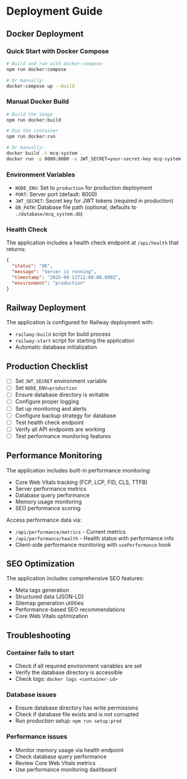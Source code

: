 # Deployment Guide

## Docker Deployment

### Quick Start with Docker Compose
```bash
# Build and run with docker-compose
npm run docker:compose

# Or manually:
docker-compose up --build
```

### Manual Docker Build
```bash
# Build the image
npm run docker:build

# Run the container
npm run docker:run

# Or manually:
docker build -t mcq-system .
docker run -p 8000:8000 -e JWT_SECRET=your-secret-key mcq-system
```

### Environment Variables
- `NODE_ENV`: Set to `production` for production deployment
- `PORT`: Server port (default: 8000)
- `JWT_SECRET`: Secret key for JWT tokens (required in production)
- `DB_PATH`: Database file path (optional, defaults to `./database/mcq_system.db`)

### Health Check
The application includes a health check endpoint at `/api/health` that returns:
```json
{
  "status": "OK",
  "message": "Server is running",
  "timestamp": "2025-08-11T12:00:00.000Z",
  "environment": "production"
}
```

## Railway Deployment

The application is configured for Railway deployment with:
- `railway:build` script for build process
- `railway:start` script for starting the application
- Automatic database initialization

## Production Checklist

- [ ] Set `JWT_SECRET` environment variable
- [ ] Set `NODE_ENV=production`
- [ ] Ensure database directory is writable
- [ ] Configure proper logging
- [ ] Set up monitoring and alerts
- [ ] Configure backup strategy for database
- [ ] Test health check endpoint
- [ ] Verify all API endpoints are working
- [ ] Test performance monitoring features

## Performance Monitoring

The application includes built-in performance monitoring:
- Core Web Vitals tracking (FCP, LCP, FID, CLS, TTFB)
- Server performance metrics
- Database query performance
- Memory usage monitoring
- SEO performance scoring

Access performance data via:
- `/api/performance/metrics` - Current metrics
- `/api/performance/health` - Health status with performance info
- Client-side performance monitoring with `usePerformance` hook

## SEO Optimization

The application includes comprehensive SEO features:
- Meta tags generation
- Structured data (JSON-LD)
- Sitemap generation utilities
- Performance-based SEO recommendations
- Core Web Vitals optimization

## Troubleshooting

### Container fails to start
- Check if all required environment variables are set
- Verify the database directory is accessible
- Check logs: `docker logs <container-id>`

### Database issues
- Ensure database directory has write permissions
- Check if database file exists and is not corrupted
- Run production setup: `npm run setup:prod`

### Performance issues
- Monitor memory usage via health endpoint
- Check database query performance
- Review Core Web Vitals metrics
- Use performance monitoring dashboard